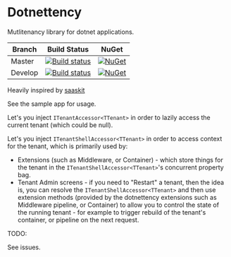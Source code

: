 # Dotnettency
Mutlitenancy library for dotnet applications.

| Branch  | Build Status | NuGet |
| ------------- | ------------- | ----- |
| Master  |[![Build status](https://ci.appveyor.com/api/projects/status/2xi1nts54u2hamv3/branch/master?svg=true)](https://ci.appveyor.com/project/dazinator/dotnettency/branch/master) | [![NuGet](https://img.shields.io/nuget/v/Dotnettency.svg)](https://www.nuget.org/packages/Dotnettency/) |
| Develop | [![Build status](https://ci.appveyor.com/api/projects/status/2xi1nts54u2hamv3/branch/develop?svg=true)](https://ci.appveyor.com/project/dazinator/dotnettency/branch/develop)  | [![NuGet](https://img.shields.io/nuget/vpre/Dotnettency.svg)](https://www.nuget.org/packages/Dotnettency/) |

Heavily inspired by [saaskit](https://github.com/saaskit/saaskit)

See the sample app for usage.

Let's you inject `ITenantAccessor<TTenant>` in order to lazily access the current tenant (which could be null).

Let's you inject `ITenantShellAccessor<TTenant>` in order to access context for the tenant, which is primarily used by:

- Extensions (such as Middleware, or Container) - which store things for the tenant in the `ITenantShellAccessor<TTenant>`'s concurrent property bag.
- Tenant Admin screens - if you need to "Restart" a tenant, then the idea is, you can resolve the `ITenantShellAccessor<TTenant>` and then use extension methods (provided by the dotnettency extensions such as Middleware pipeline, or Container) to allow you to control the state of the running tenant - for example to trigger rebuild of the tenant's container, or pipeline on the next request.

TODO:

See issues.
